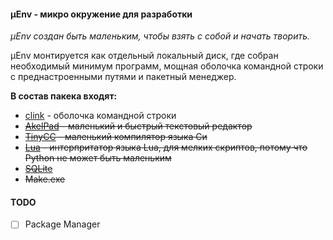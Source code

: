 #### μEnv - микро окружение для разработки
_μEnv создан быть маленьким, чтобы взять с собой и начать творить._

μEnv монтируется как отдельный локальный диск, где собран необходимый минимум программ, мощная оболочка командной строки с преднастроенными путями и пакетный менеджер.

**В состав пакека входят:**
- [clink](https://mridgers.github.io/clink/) - оболочка командной строки
- ~~[AkelPad](http://akelpad.sourceforge.net/) - маленький и быстрый текстовый редактор~~
- ~~[TinyCC](http://www.bellard.org/tcc/) - маленький компилятор языка Си~~
- ~~[Lua](https://www.lua.org) - интерпритатор языка Lua, для мелких скриптов, потому что Python не может быть маленьким~~
- ~~[SQLite](https://www.sqlite.org/)~~
- ~~Make.exe~~


#### TODO
- [ ] Package Manager
